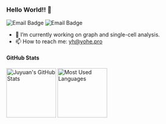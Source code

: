 ### Hello World!! 👋

![Email Badge](https://img.shields.io/badge/yh@yohe.pro-red?style=flat&logo=maildotru&logoColor=blue&label=email&labelColor=gray)
![Email Badge](https://img.shields.io/badge/Wangjvyuan2001%40outlook.com-blue?style=flat&logo=maildotru&logoColor=blue&label=email&labelColor=gray)

- 🔭 I’m currently working on graph and single-cell analysis.
- 📫 How to reach me: [yh@yohe.pro](mailto:yh@yohe.pro) 

#### GitHub Stats
<div>
  
  <img height="130px" src="https://github-readme-stats-three-pearl-90.vercel.app/api?username=EternityJune25&hide=stars,prs&show_icons=true&theme=merko&rank_icon=github" alt="Juyuan's GitHub Stats">
  <img height="130px" src="https://github-readme-stats-three-pearl-90.vercel.app/api/top-langs?username=EternityJune25&hide_title=true&layout=compact&theme=merko" alt="Most Used Languages">
</div>
